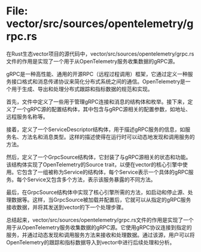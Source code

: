 # File: vector/src/sources/opentelemetry/grpc.rs

在Rust生态vector项目的源代码中，vector/src/sources/opentelemetry/grpc.rs文件的作用是实现了一个用于从OpenTelemetry服务收集数据的gRPC源。

gRPC是一种高性能、通用的开源RPC（远程过程调用）框架，它通过定义一种服务接口格式和消息传递协议来简化分布式系统之间的通信。OpenTelemetry是一个用于生成、导出和处理分布式跟踪和指标数据的规范和实现。

首先，文件中定义了一些用于管理gRPC连接和消息的结构体和枚举。接下来，定义了一个gRPC源的配置结构体，其中包含与gRPC源相关的配置参数，如地址、远程服务名称等。

接着，定义了一个ServiceDescriptor结构体，用于描述gRPC服务的信息，如服务名、方法名和消息类型。这样的描述使得在运行时可以动态地发现和调用服务的方法。

然后，定义了一个GrpcSource结构体，它封装了与gRPC源相关的状态和功能。该结构体实现了OpenTelemetry的Source trait，以便在vector的核心引擎中使用。它包含了一组被称为Service的结构体，每个Service表示一个具体的gRPC服务。每个Service又包含多个方法，表示该服务暴露的不同方法。

最后，在GrpcSource结构体中实现了核心引擎所需的方法，如启动和停止源、处理数据等。这样，当GrpcSource被加载并配置后，它就可以从指定的gRPC服务接收数据，并将其发送到vector的下一个处理步骤。

总结起来，vector/src/sources/opentelemetry/grpc.rs文件的作用是实现了一个用于从OpenTelemetry服务收集数据的gRPC源。它使用gRPC协议连接到指定的服务，并通过动态发现和调用服务方法来接收和处理数据。通过该源，用户可以将OpenTelemetry的跟踪和指标数据导入到vector中进行后续处理和分析。

